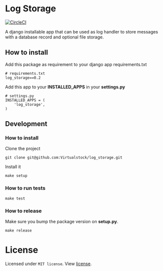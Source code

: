 # Log Storage

[![CircleCI](https://circleci.com/gh/Virtualstock/log_storage.svg?style=svg)](https://circleci.com/gh/Virtualstock/log_storage)

A django installable app that can be used as log handler to store messages 
with a database record and optional file storage.

## How to install

Add this package as requirement to your django app requirements.txt

```
# requirements.txt
log_storage==0.2
```

Add this app to your **INSTALLED_APPS** in your **settings.py**

```
# settings.py
INSTALLED_APPS = (
    'log_storage',
)
```

## Development


### How to install

Clone the project

```
git clone git@github.com:Virtualstock/log_storage.git
```

Install it

```
make setup
```

### How to run tests

```
make test
```

### How to release

Make sure you bump the package version on **setup.py**.

```
make release
```

# License

Licensed under `MIT license`. View [license](LICENSE).